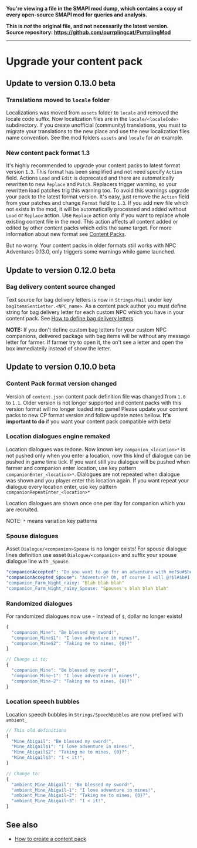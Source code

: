 **You're viewing a file in the SMAPI mod dump, which contains a copy of every open-source SMAPI mod
for queries and analysis.**

**This is _not_ the original file, and not necessarily the latest version.**  
**Source repository: https://github.com/purrplingcat/PurrplingMod**

----

# Upgrade your content pack

## Update to version 0.13.0 beta

### Translations moved to `locale` folder

Localizations was moved from `assets` folder to `locale` and removed the locale code suffix. Now localization files are in the `locale/<localeCode>` subdirectory. If you create unofficial (community) translations, you must to migrate your translations to the new place and use the new localization files name convention. See the mod folders `assets` and `locale` for an example.

### New content pack format 1.3

It's highly recommended to upgrade your content packs to latest format version `1.3`. This format has been simplified and not need specify `Action` field. Actions `Load` and `Edit` is deprecated and there are automatically rewritten to new `Replace` and `Patch`. Replacers trigger warning, so your rewritten load patches trig this warning too. To avoid this warnings upgrade your pack to the latest format version. It's easy, just remove the `Action` field from your patches and change `Format` field to `1.3`. If you add new file which not exists in the mod, it will be automatically processed and added without `Load` or `Replace` action. Use `Replace` action only if you want to replace whole existing content file in the mod. This action affects all content added or edited by other content packs which edits the same target. For more information about new format see [Content Packs](content-packs.md).

But no worry. Your content packs in older formats still works with NPC Adventures 0.13.0, only triggers some warnings while game launched.

## Update to version 0.12.0 beta

### Bag delivery content source changed

Text source for bag delivery letters is now in `Strings/Mail` under key `bagItemsSentLetter.<NPC_name>`. As a content pack author you must define string for bag delivery letter for each custom NPC which you have in your content pack. See [How to define bag delivery letters](bag-letters.md)

**NOTE:** If you don't define custom bag letters for your custom NPC companions, delivered package with bag items will be without any message letter for farmer. If farmer try to open it, the on't see a letter and open the box immediatelly instead of show the letter.

## Update to version 0.10.0 beta

### Content Pack format version changed

Version of `content.json` content pack definition file was changed from `1.0` to `1.1`. Older version is not longer supported and content packs with this version format will no longer loaded into game! Please update your content packs to new CP format version and follow update notes bellow. **It's important to do** if you want your content pack compatible with beta!

### Location dialogues engine remaked

Location dialogues was redone. Now known key `companion_<location>*` is not pushed only when you enter a location, now this kind of dialogue can be pushed in game time tick. If you want still you dialogue will be pushed when farmer and companion enter location, use key pattern `companionEnter_<location>*`. Dialogues are not repeated when dialogue was shown and you player enter this location again. If you want repeat your dialogue every location enter, use key pattern `companionRepeatEnter_<location>*`

Location dialogues are shown once one per day for companion which you are recruited.

NOTE: `*` means variation key patterns

### Spouse dialogues

Asset `Dialogue/<companion>Spouse` is no longer exists! For spouse dialogue lines definition use asset `Dialogue/<companion>` and suffix your spouse dialogue line with `_Spouse`.

```yaml
"companionAccepted": "Do you want to go for an adventure with me?$u#$b# Well @, what are you waiting for? Let's go!$h", # normal line
"companionAccepted_Spouse": "Adventure? Oh, of course I will @!$l#$b#I hope we can delve into the mines today.$h", # spouse line
"companion_Farm_Night_rainy: "Blah blah blah"
"companion_Farm_Night_rainy_Spouse: "Spouses's blah blah blah"
```

### Randomized dialogues

For randomized dialogues now use `~` instead of `$`, dollar no longer exists!

```js
{
  "companion_Mine": "Be blessed my sword!",
  "companion_Mine$1": "I love adventure in mines!",
  "companion_Mine$2": "Taking me to mines, {0}?"
}

// Change it to:
{
  "companion_Mine": "Be blessed my sword!",
  "companion_Mine~1": "I love adventure in mines!",
  "companion_Mine~2": "Taking me to mines, {0}?"
}
```

### Location speech bubbles

Location speech bubbles in `Strings/SpeechBubbles` are now prefixed with `ambient_`

```js
// This old definitions
{
  "Mine_Abigail": "Be blessed my sword!",
  "Mine_Abigail$1": "I love adventure in mines!",
  "Mine_Abigail$2": "Taking me to mines, {0}?",
  "Mine_Abigail$3": "I < it!",
}

// Change to:
{
  "ambient_Mine_Abigail": "Be blessed my sword!",
  "ambient_Mine_Abigail~1": "I love adventure in mines!",
  "ambient_Mine_Abigail~2": "Taking me to mines, {0}?",
  "ambient_Mine_Abigail~3": "I < it!",
}
```

## See also

- [How to create a content pack](modding/content-packs.md)
